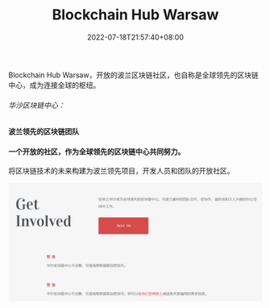 ﻿---
weight: 
title: "Blockchain Hub Warsaw"
description: "Blockchain Hub Warsaw，开放的波兰区块链社区，也自称是全球领先的区块链中心，成为连接全球的枢纽"
date: 2022-07-18T21:57:40+08:00
lastmod: 2022-07-18T16:45:40+08:00
draft: false
authors: ["MineW"]
featuredImage: "blockchain-hub-warsaw.jpg"
link: "https://bhwarsaw.org/"
tags: ["元宇宙社区","Blockchain Hub Warsaw"]
categories: ["navigation"]
navigation: ["元宇宙社区"]
lightgallery: true
toc: true
pinned: false
recommend: false
recommend1: false
---
Blockchain Hub Warsaw，开放的波兰区块链社区，也自称是全球领先的区块链中心，成为连接全球的枢纽。

###### ‎华沙区块链中心：‎

#### ‎波兰领先的区块链团队‎

#### ‎一个开放的社区，作为全球领先的区块链中心共同努力。‎

‎将区块链技术的未来构建为波兰领先项目，开发人员和团队的开放社区。‎

![ss](22.png)

